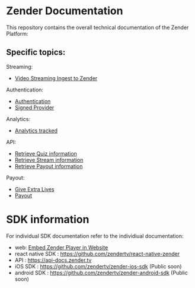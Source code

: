 # Zender Documentation

This repository contains the overall technical documentation of the Zender Platform:

## Specific topics:

Streaming:
- [Video Streaming Ingest to Zender](STREAMING.md)

Authentication:
- [Authentication](AUTH.md)
- [Signed Provider](SignedProvider.md)

Analytics:
- [Analytics tracked](ANALYTICS.md)

API:
- [Retrieve Quiz information](QUIZ.md)
- [Retrieve Stream information](STREAM.md)
- [Retrieve Payout information](PAYOUT.md)

Payout:
- [Give Extra Lives](EXTRALIVES.md)
- [Payout](PAYOUT.md)

# SDK information
For individual SDK documentation refer to the individiual documentation:

- web: [Embed Zender Player in Website](EMBED.md)
- react native SDK : <https://github.com/zendertv/react-native-zender>
- API : <https://api-docs.zender.tv>
- iOS SDK : <https://github.com/zendertv/zender-ios-sdk> (Public soon)
- android SDK : <https://github.com/zendertv/zender-android-sdk> (Public soon)
